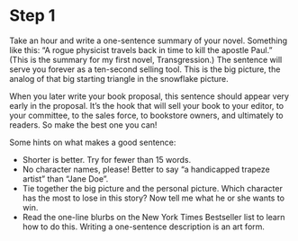 # Step 1

Take an hour and write a one-sentence summary of your novel. Something like this: “A rogue physicist travels back in time to kill the apostle Paul.” (This is the summary for my first novel, Transgression.) The sentence will serve you forever as a ten-second selling tool. This is the big picture, the analog of that big starting triangle in the snowflake picture.

When you later write your book proposal, this sentence should appear very early in the proposal. It’s the hook that will sell your book to your editor, to your committee, to the sales force, to bookstore owners, and ultimately to readers. So make the best one you can!

Some hints on what makes a good sentence:

- Shorter is better. Try for fewer than 15 words.
- No character names, please! Better to say “a handicapped trapeze artist” than “Jane Doe”.
- Tie together the big picture and the personal picture. Which character has the most to lose in this story? Now tell me what he or she wants to win.
- Read the one-line blurbs on the New York Times Bestseller list to learn how to do this. Writing a one-sentence description is an art form.
